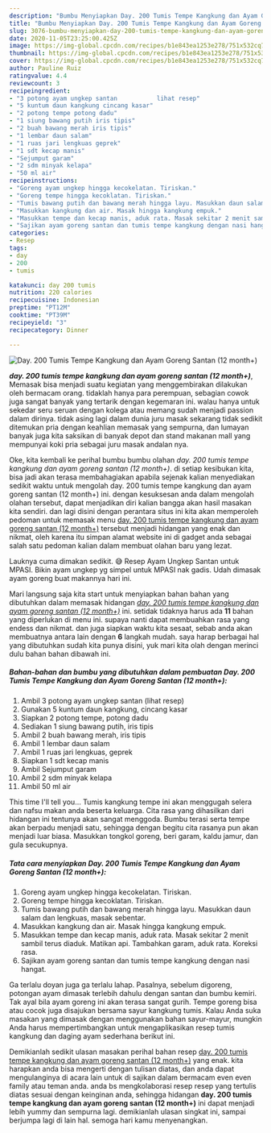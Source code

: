 ```yaml
---
description: "Bumbu Menyiapkan Day. 200 Tumis Tempe Kangkung dan Ayam Goreng Santan (12 month+) Lezat"
title: "Bumbu Menyiapkan Day. 200 Tumis Tempe Kangkung dan Ayam Goreng Santan (12 month+) Lezat"
slug: 3076-bumbu-menyiapkan-day-200-tumis-tempe-kangkung-dan-ayam-goreng-santan-12-month-lezat
date: 2020-11-05T23:25:00.425Z
image: https://img-global.cpcdn.com/recipes/b1e843ea1253e278/751x532cq70/day-200-tumis-tempe-kangkung-dan-ayam-goreng-santan-12-month-foto-resep-utama.jpg
thumbnail: https://img-global.cpcdn.com/recipes/b1e843ea1253e278/751x532cq70/day-200-tumis-tempe-kangkung-dan-ayam-goreng-santan-12-month-foto-resep-utama.jpg
cover: https://img-global.cpcdn.com/recipes/b1e843ea1253e278/751x532cq70/day-200-tumis-tempe-kangkung-dan-ayam-goreng-santan-12-month-foto-resep-utama.jpg
author: Pauline Ruiz
ratingvalue: 4.4
reviewcount: 3
recipeingredient:
- "3 potong ayam ungkep santan           lihat resep"
- "5 kuntum daun kangkung cincang kasar"
- "2 potong tempe potong dadu"
- "1 siung bawang putih iris tipis"
- "2 buah bawang merah iris tipis"
- "1 lembar daun salam"
- "1 ruas jari lengkuas geprek"
- "1 sdt kecap manis"
- "Sejumput garam"
- "2 sdm minyak kelapa"
- "50 ml air"
recipeinstructions:
- "Goreng ayam ungkep hingga kecokelatan. Tiriskan."
- "Goreng tempe hingga kecoklatan. Tiriskan."
- "Tumis bawang putih dan bawang merah hingga layu. Masukkan daun salam dan lengkuas, masak sebentar."
- "Masukkan kangkung dan air. Masak hingga kangkung empuk."
- "Masukkan tempe dan kecap manis, aduk rata. Masak sekitar 2 menit sambil terus diaduk. Matikan api. Tambahkan garam, aduk rata. Koreksi rasa."
- "Sajikan ayam goreng santan dan tumis tempe kangkung dengan nasi hangat."
categories:
- Resep
tags:
- day
- 200
- tumis

katakunci: day 200 tumis 
nutrition: 220 calories
recipecuisine: Indonesian
preptime: "PT12M"
cooktime: "PT39M"
recipeyield: "3"
recipecategory: Dinner

---
```



![Day. 200 Tumis Tempe Kangkung dan Ayam Goreng Santan (12 month+)](https://img-global.cpcdn.com/recipes/b1e843ea1253e278/751x532cq70/day-200-tumis-tempe-kangkung-dan-ayam-goreng-santan-12-month-foto-resep-utama.jpg)

<b><i>day. 200 tumis tempe kangkung dan ayam goreng santan (12 month+)</i></b>, Memasak bisa menjadi suatu kegiatan yang menggembirakan dilakukan oleh bermacam orang. tidaklah hanya para perempuan, sebagian cowok juga sangat banyak yang tertarik dengan kegemaran ini. walau hanya untuk sekedar seru seruan dengan kolega atau memang sudah menjadi passion dalam dirinya. tidak asing lagi dalam dunia juru masak sekarang tidak sedikit ditemukan pria dengan keahlian memasak yang sempurna, dan lumayan banyak juga kita saksikan di banyak depot dan stand makanan mall yang mempunyai koki pria sebagai juru masak andalan nya.

Oke, kita kembali ke perihal bumbu bumbu olahan <i>day. 200 tumis tempe kangkung dan ayam goreng santan (12 month+)</i>. di setiap kesibukan kita, bisa jadi akan terasa membahagiakan apabila sejenak kalian menyediakan sedikit waktu untuk mengolah day. 200 tumis tempe kangkung dan ayam goreng santan (12 month+) ini. dengan kesuksesan anda dalam mengolah olahan tersebut, dapat menjadikan diri kalian bangga akan hasil masakan kita sendiri. dan lagi disini dengan perantara situs ini kita akan memperoleh pedoman untuk memasak menu <u>day. 200 tumis tempe kangkung dan ayam goreng santan (12 month+)</u> tersebut menjadi hidangan yang enak dan nikmat, oleh karena itu simpan alamat website ini di gadget anda sebagai salah satu pedoman kalian dalam membuat olahan baru yang lezat.

Lauknya cuma dimakan sedikit. 😅 Resep Ayam Ungkep Santan untuk MPASI. Bikin ayam ungkep yg simpel untuk MPASI nak gadis. Udah dimasak ayam goreng buat makannya hari ini.


Mari langsung saja kita start untuk menyiapkan bahan bahan yang dibutuhkan dalam memasak hidangan <u><i>day. 200 tumis tempe kangkung dan ayam goreng santan (12 month+)</i></u> ini. setidak tidaknya harus ada <b>11</b> bahan yang diperlukan di menu ini. supaya nanti dapat membuahkan rasa yang endess dan nikmat. dan juga siapkan waktu kita sesaat, sebab anda akan membuatnya antara lain dengan <b>6</b> langkah mudah. saya harap berbagai hal yang dibutuhkan sudah kita punya disini, yuk mari kita olah dengan merinci dulu bahan bahan dibawah ini.

<!--inarticleads1-->

##### Bahan-bahan dan bumbu yang dibutuhkan dalam pembuatan Day. 200 Tumis Tempe Kangkung dan Ayam Goreng Santan (12 month+):

1. Ambil 3 potong ayam ungkep santan           (lihat resep)
1. Gunakan 5 kuntum daun kangkung, cincang kasar
1. Siapkan 2 potong tempe, potong dadu
1. Sediakan 1 siung bawang putih, iris tipis
1. Ambil 2 buah bawang merah, iris tipis
1. Ambil 1 lembar daun salam
1. Ambil 1 ruas jari lengkuas, geprek
1. Siapkan 1 sdt kecap manis
1. Ambil Sejumput garam
1. Ambil 2 sdm minyak kelapa
1. Ambil 50 ml air


This time I&#39;ll tell you… Tumis kangkung tempe ini akan menggugah selera dan nafsu makan anda beserta keluarga. Cita rasa yang dihasilkan dari hidangan ini tentunya akan sangat menggoda. Bumbu terasi serta tempe akan berpadu menjadi satu, sehingga dengan begitu cita rasanya pun akan menjadi luar biasa. Masukkan tongkol goreng, beri garam, kaldu jamur, dan gula secukupnya. 

<!--inarticleads2-->

##### Tata cara menyiapkan Day. 200 Tumis Tempe Kangkung dan Ayam Goreng Santan (12 month+):

1. Goreng ayam ungkep hingga kecokelatan. Tiriskan.
1. Goreng tempe hingga kecoklatan. Tiriskan.
1. Tumis bawang putih dan bawang merah hingga layu. Masukkan daun salam dan lengkuas, masak sebentar.
1. Masukkan kangkung dan air. Masak hingga kangkung empuk.
1. Masukkan tempe dan kecap manis, aduk rata. Masak sekitar 2 menit sambil terus diaduk. Matikan api. Tambahkan garam, aduk rata. Koreksi rasa.
1. Sajikan ayam goreng santan dan tumis tempe kangkung dengan nasi hangat.


Ga terlalu doyan juga ga terlalu lahap. Pasalnya, sebelum digoreng, potongan ayam dimasak terlebih dahulu dengan santan dan bumbu kemiri. Tak ayal bila ayam goreng ini akan terasa sangat gurih. Tempe goreng bisa atau cocok juga disajukan bersama sayur kangkung tumis. Kalau Anda suka masakan yang dimasak dengan menggunakan bahan sayur-mayur, mungkin Anda harus mempertimbangkan untuk mengaplikasikan resep tumis kangkung dan daging ayam sederhana berikut ini. 

Demikianlah sedikit ulasan masakan perihal bahan resep <u>day. 200 tumis tempe kangkung dan ayam goreng santan (12 month+)</u> yang enak. kita harapkan anda bisa mengerti dengan tulisan diatas, dan anda dapat mengulanginya di acara lain untuk di sajikan dalam bermacam even even family atau teman anda. anda bs mengkolaborasi resep resep yang tertulis diatas sesuai dengan keinginan anda, sehingga hidangan <b>day. 200 tumis tempe kangkung dan ayam goreng santan (12 month+)</b> ini dapat menjadi lebih yummy dan sempurna lagi. demikianlah ulasan singkat ini, sampai berjumpa lagi di lain hal. semoga hari kamu menyenangkan.
